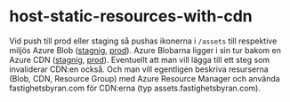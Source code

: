 # host-static-resources-with-cdn

Vid push till prod eller staging så pushas ikonerna i `/assets` till respektive miljös Azure Blob ([stagnig](https://fastighetsbyranassets2.z16.web.core.windows.net/sweden.svg), [prod](https://fastighetsbyranassets.z16.web.core.windows.net/sweden.svg)). Azure Blobarna ligger i sin tur bakom en Azure CDN ([stagnig](https://fb-staging.azureedge.net/sweden.svg), [prod](https://fb-assets.azureedge.net/sweden.svg)). Eventuellt att man vill lägga till ett steg som invaliderar CDN:en också. Och man vill egentligen beskriva resurserna (Blob, CDN, Resource Group) med Azure Resource Manager och använda fastighetsbyran.com för CDN:erna (typ assets.fastighetsbyran.com).
